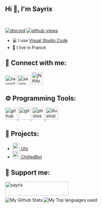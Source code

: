 ## Hi 👋, I'm Sayrix

 

[![discord](https://discord.com/api/guilds/634848647829258251/widget.png)](https://discord.gg/jNKdusJ) [![github-views](https://komarev.com/ghpvc/?username=sayrix&color=brightgreen)](https://github.com/Sayrix)



- 💻 I use [Visual Studio Code](https://code.visualstudio.com/)
- 🥖 I live in France

## 🔗 Connect with me:
<p align="left">
<a href="https://twitter.com/sayrixfx"><img src="https://i.imgur.com/CuIpv32.png" alt="sayrixfx" width="37" height="30" /></a> 
<a href="https://www.youtube.com/c/sayrix"><img src="https://i.imgur.com/JVFQEu8.png" alt="sayrix" width="41"  height="30" /></a> 
<a href="https://discord.gg/jNKdusJ"><img src="https://i.imgur.com/ECp26UF.png" alt="jNKdusJ" width="36" height="40" /></a>
</p>

## ⚙️ Programming Tools:
<p align="left"> <a href="https://github.com/" target="_blank"> <img src="https://raw.githubusercontent.com/coderjojo/coderjojo/master/img/github.svg" alt="github" width="40" height="40"/> </a> <a href="https://git-scm.com/" target="_blank"> <img src="https://www.vectorlogo.zone/logos/git-scm/git-scm-icon.svg" alt="git" width="40" height="40"/> </a> <a href="https://www.photoshop.com/en" target="_blank"> <img src="https://upload.wikimedia.org/wikipedia/commons/a/af/Adobe_Photoshop_CC_icon.svg" alt="photoshop" width="40" height="40"/> </a> <a href="https://www.adobe.com/in/products/illustrator.html" target="_blank"> <img src="https://upload.wikimedia.org/wikipedia/commons/f/fb/Adobe_Illustrator_CC_icon.svg" alt="illustrator" width="40" height="40"/> </a></p>

## 🚩 Projects:
- [<img src="https://cdn.discordapp.com/avatars/551844135871709184/c3ca2e1f1a87dad01c29ede8ee5ce82e.png?size=512" width="24"/> Uty](https://atom-bot.me)
- [<img src="https://cdn.discordapp.com/avatars/634818840542445580/de8fdd30ade4c7fa0681d1c026575bb4.png?size=512" width="24"/> ChilledBot](https://top.gg/bot/634818840542445580)

## 💎 Support me:
<p><a href="https://www.buymeacoffee.com/sayrix"> <img align="left" src="https://i.imgur.com/85I54N3.png" height="45" width="205" alt="sayrix" /></a></p><br><br><br>
  
<img align="left" alt="My Github Stats" src="https://github-readme-stats.vercel.app/api?username=Sayrix&show_icons=true&hide_border=true" />
<img align="left" alt="My Top languages used" src="https://github-readme-stats.vercel.app/api/top-langs?username=Sayrix&show_icons=true&theme=tokyonight&layout=compact" />
